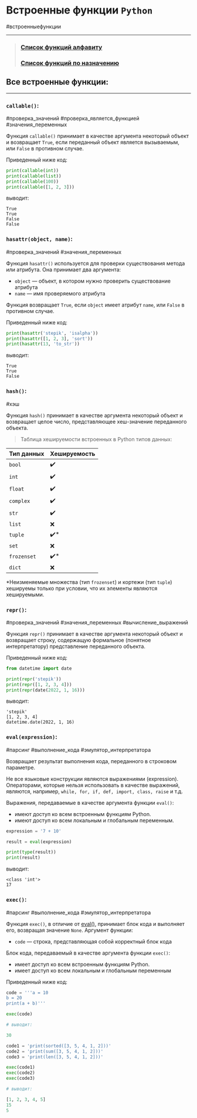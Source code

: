 # Встроенные функции `Python`
#встроенныефункции
***

>### [Список функций алфавиту](встроенные%20функции%20по%20алфавиту.md)
>### [Список функций по назначению](встроенные%20функции%20по%20назначению.md)



## Все встроенные функции:
***


### `callable()`:
#проверка_значений #проверка_является_функцией #значения_переменных 

Функция `callable()` принимает в качестве аргумента некоторый объект и возвращает `True`, если переданный объект является вызываемым, или `False` в противном случае.

Приведенный ниже код:

```python
print(callable(int))
print(callable(list))
print(callable(100))
print(callable([1, 2, 3]))
```

выводит:

```no-highlight
True
True
False
False
```


### `hasattr(object, name)`:
#проверка_значений #значения_переменных 

Функция `hasattr()` используется для проверки существования метода или атрибута. Она принимает два аргумента:

-   `object` — объект, в котором нужно проверить существование атрибута
-   `name` — имя проверяемого атрибута

Функция возвращает `True`, если `object` имеет атрибут `name`, или `False` в противном случае. 

Приведенный ниже код:

```python
print(hasattr('stepik', 'isalpha'))
print(hasattr([1, 2, 3], 'sort'))
print(hasattr(13, 'to_str'))
```

выводит:

```no-highlight
True
True
False
```


### `hash()`:
#хэш

Функция `hash()` принимает в качестве аргумента некоторый объект и возвращает целое число, представляющее хеш-значение переданного объекта.

>Таблица хешируемости встроенных в Python типов данных:

|**Тип данных**|**Хешируемость**|
|----------|------------|
|`bool`|✔️|
|`int`|✔️|
|`float`|✔️|
|`complex`|✔️|
|`str`|✔️|
|`list`|❌|
|`tuple`|✔️*|
|`set`|❌|
|`frozenset`|✔️*|
|`dict`|❌|

\*Неизменяемые множества (тип `frozenset`) и кортежи (тип `tuple`) хешируемы только при условии, что их элементы являются хешируемыми.


### `repr()`:
#проверка_значений #значения_переменных #вычисление_выражений

Функция `repr()` принимает в качестве аргумента некоторый объект и возвращает строку, содержащую формальное (понятное интерпретатору) представление переданного объекта.

Приведенный ниже код:

```python
from datetime import date

print(repr('stepik'))
print(repr([1, 2, 3, 4]))
print(repr(date(2022, 1, 16)))
```

выводит:

```no-highlight
'stepik'
[1, 2, 3, 4]
datetime.date(2022, 1, 16)
```


### `eval(expression)`:
#парсинг #выполнение_кода #эмулятор_интерпретатора

Возвращает  результат выполнения кода, переданного в строковом параметре.

Не все языковые конструкции являются выражениями (expression). Операторами, которые нельзя использовать в качестве выражений, являются, например, `while, for, if, def, import, class, raise` и т.д.

Выражения, передаваемые в качестве аргумента функции `eval()`:
- имеют доступ ко всем встроенным функциям Python.
- имеют доступ ко всем локальным и глобальным переменным.

```python
expression = '7 + 10'

result = eval(expression)

print(type(result))
print(result)
```

выводит:

```no-highlight
<class 'int'>
17
```


### `exec()`:
#парсинг #выполнение_кода #эмулятор_интерпретатора 

Функция `exec()`, в отличие от [eval()](#eval%20expression), принимает блок кода и выполняет его, возвращая значение `None`. Аргумент функции:

-   `code` — строка, представляющая собой корректный блок кода

Блок кода, передаваемый в качестве аргумента функции `exec()`:
- имеет доступ ко всем встроенным функциям Python.
- имеет доступ ко всем локальным и глобальным переменным

Приведенный ниже код:

```python
code = '''a = 10
b = 20
print(a + b)'''

exec(code)

# выводит:

30
```

```python
code1 = 'print(sorted([3, 5, 4, 1, 2]))'
code2 = 'print(sum([3, 5, 4, 1, 2]))'
code3 = 'print(len([3, 5, 4, 1, 2]))'

exec(code1)
exec(code2)
exec(code3)

# выводит:

[1, 2, 3, 4, 5]
15
5
```

